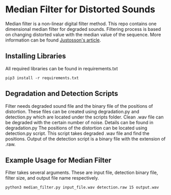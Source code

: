 # Median Filter for Distorted Sounds
Median filter is a non-linear digital filter method. This repo contains one dimensional median filter for degraded sounds. Filtering process is based on changing distorted value with the median value of the sequence. More information can be found [Justosson's article](https://link.springer.com/chapter/10.1007/BFb0057597).
 
## Installing Libraries
All required libraries can be found in requirements.txt
```
pip3 install -r requirements.txt
```
## Degradation and Detection Scripts
Filter needs degraded sound file and the binary file of the positions of distortion. These files can be created using degradation.py and detection.py which are located under the scripts folder.
Clean .wav file can be degraded with the certain number of noise. Details can be found in degradation.py
The positions of the distortion can be located using detection.py script. This script takes degraded .wav file and find the positions. Output of the detection script is a binary file with the extension of .raw.

## Example Usage for Median Filter
Filter takes several arguments. These are input file, detection binary file, filter size, and output file name respectively.
```
python3 median_filter.py input_file.wav detection.raw 15 output.wav
```
